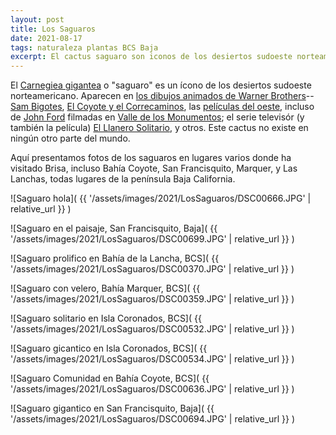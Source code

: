 ```yaml
---
layout: post
title: Los Saguaros
date: 2021-08-17
tags: naturaleza plantas BCS Baja
excerpt: El cactus saguaro son iconos de los desiertos sudoeste norteamericano.
---
```


El [Carnegiea gigantea][cactus] o "saguaro" es un ícono de los desiertos
sudoeste norteamericano. Aparecen en [los dibujos animados de Warner
Brothers][warner]-- [Sam Bigotes][sam], [El Coyote y el Correcaminos][coyote],
las [películas del oeste][oeste], incluso de [John Ford][ford] filmadas en
[Valle de los Monumentos][valley]; el serie televisór (y también la película)
[El Llanero Solitario][ranger], y otros. Este cactus no existe en ningún otro
parte del mundo.

Aquí presentamos fotos de los saguaros en lugares varios donde ha visitado
Brisa, incluso Bahía Coyote, San Francisquito, Marquer, y Las Lanchas, todas
lugares de la península Baja California.

![Saguaro hola](
  {{ '/assets/images/2021/LosSaguaros/DSC00666.JPG' | relative_url }}
)

![Saguaro en el paisaje, San Francisquito, Baja](
  {{ '/assets/images/2021/LosSaguaros/DSC00699.JPG' | relative_url }}
)

![Saguaro prolifico en Bahía de la Lancha, BCS](
  {{ '/assets/images/2021/LosSaguaros/DSC00370.JPG' | relative_url }}
)

![Saguaro con velero, Bahía Marquer, BCS](
  {{ '/assets/images/2021/LosSaguaros/DSC00359.JPG' | relative_url }}
)

![Saguaro solitario en Isla Coronados, BCS](
  {{ '/assets/images/2021/LosSaguaros/DSC00532.JPG' | relative_url }}
)

![Saguaro gicantico en Isla Coronados, BCS](
  {{ '/assets/images/2021/LosSaguaros/DSC00534.JPG' | relative_url }}
)

![Saguaro Comunidad en Bahía Coyote, BCS](
  {{ '/assets/images/2021/LosSaguaros/DSC00636.JPG' | relative_url }}
)

![Saguaro gigantico en San Francisquito, Baja](
  {{ '/assets/images/2021/LosSaguaros/DSC00694.JPG' | relative_url }}
)

[warner]: https://es.wikipedia.org/wiki/Warner_Bros._Cartoons,_Inc. "Dibujos animados de la Warner Bros. fue la división interna de Warner Bros. Pictures durante la denominada Era Dorada de la animación Americana."
[sam]: https://es.wikipedia.org/wiki/Sam_Bigotes "Es un pistolero malhumorado, enemigo de Bugs Bunny y del Pato Lucas."
[coyote]: https://es.wikipedia.org/wiki/El_Coyote_y_el_Correcaminos "los coyotes hambrientos podrían cazar un correcaminos"
[valley]: https://es.wikipedia.org/wiki/Valle_de_los_Monumentos "una gran depresión situada en la frontera sur de Utah con Arizona, en los Estados Unidos"
[ford]: https://es.wikipedia.org/wiki/John_Ford "actor, director y productor cinematográfico estadounidense, cuatro veces ganador del Premio de la Academia"
[ranger]: https://es.wikipedia.org/wiki/El_Llanero_Solitario "un ranger de Texas enmascarado del viejo oeste de los Estados Unidos"
[oeste]: https://es.wikipedia.org/wiki/W%C3%A9stern "género cinematográfico típico del cine estadounidense que se ambienta en el viejo Oeste estadounidense"
[cactus]: https://es.wikipedia.org/wiki/Carnegiea_gigantea "Una de las especies de mayor altura media entre las cactáceas y el único cactus arbóreo de Estados Unidos"
